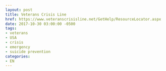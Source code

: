 ```yaml
---
layout: post
title: Veterans Crisis Line
href: https://www.veteranscrisisline.net/GetHelp/ResourceLocator.aspx
date: 2017-10-30 03:00:00 -0500
tags:
- veterans
- USA
- crisis
- emergency
- suicide prevention
categories:
- EN
---
```

